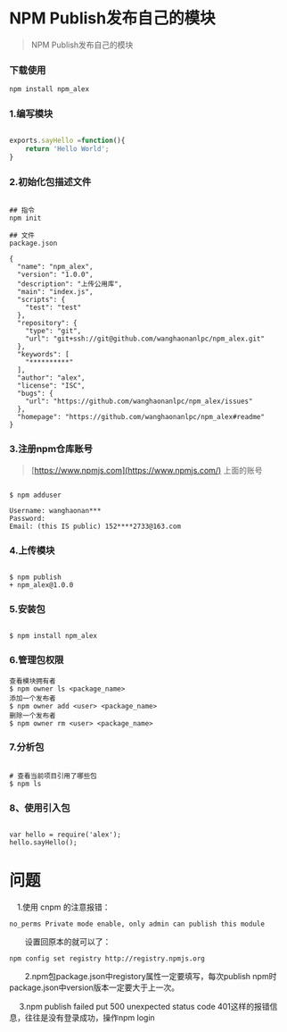 # NPM Publish发布自己的模块

> NPM Publish发布自己的模块

### 下载使用

```tex
npm install npm_alex
```



### 1.编写模块

```javascript

exports.sayHello =function(){ 
	return 'Hello World'; 
} 

```



### 2.初始化包描述文件

```

## 指令
npm init

## 文件
package.json

{
  "name": "npm_alex",
  "version": "1.0.0",
  "description": "上传公用库",
  "main": "index.js",
  "scripts": {
    "test": "test"
  },
  "repository": {
    "type": "git",
    "url": "git+ssh://git@github.com/wanghaonanlpc/npm_alex.git"
  },
  "keywords": [
    "**********"
  ],
  "author": "alex",
  "license": "ISC",
  "bugs": {
    "url": "https://github.com/wanghaonanlpc/npm_alex/issues"
  },
  "homepage": "https://github.com/wanghaonanlpc/npm_alex#readme"
}

```



### 3.注册npm仓库账号



> [https://www.npmjs.com](https://www.npmjs.com/) 上面的账号 

```

$ npm adduser

Username: wanghaonan***
Password:
Email: (this IS public) 152****2733@163.com

```



### 4.上传模块

```

$ npm publish
+ npm_alex@1.0.0

```



### 5.安装包

```

$ npm install npm_alex

```



### 6.管理包权限

```
查看模块拥有者 
$ npm owner ls <package_name> 
添加一个发布者 
$ npm owner add <user> <package_name> 
删除一个发布者 
$ npm owner rm <user> <package_name>
```



### 7.分析包



```

# 查看当前项目引用了哪些包 
$ npm ls

```



### 8、使用引入包

```

var hello = require('alex'); 
hello.sayHello();

```





# 问题

　1.使用 cnpm 的注意报错：

```
no_perms Private mode enable, only admin can publish this module
```

　　设置回原本的就可以了：

```
npm config set registry http://registry.npmjs.org 
```

　　2.npm包package.json中registory属性一定要填写，每次publish npm时package.json中version版本一定要大于上一次。

 　  3.npm publish failed put 500  unexpected status code 401这样的报错信息，往往是没有登录成功，操作npm login
